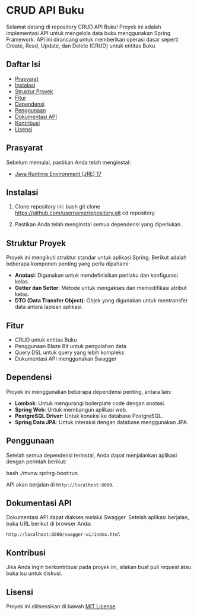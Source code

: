 # CRUD API Buku  
  
Selamat datang di repository CRUD API Buku! Proyek ini adalah implementasi API untuk mengelola data buku menggunakan Spring Framework. API ini dirancang untuk memberikan operasi dasar seperti Create, Read, Update, dan Delete (CRUD) untuk entitas Buku.  
  
## Daftar Isi  
  
- [Prasyarat](#prasyarat)  
- [Instalasi](#instalasi)  
- [Struktur Proyek](#struktur-proyek)  
- [Fitur](#fitur)  
- [Dependensi](#dependensi)  
- [Penggunaan](#penggunaan)  
- [Dokumentasi API](#dokumentasi-api)  
- [Kontribusi](#kontribusi)  
- [Lisensi](#lisensi)  
  
## Prasyarat  
  
Sebelum memulai, pastikan Anda telah menginstal:  
  
- [Java Runtime Environment (JRE) 17](https://www.oracle.com/java/technologies/javase-jre17-downloads.html)  
  
## Instalasi  
  
1. Clone repository ini:
bash
git clone 
https://github.com/username/repository.git
cd repository
  
2. Pastikan Anda telah menginstal semua dependensi yang diperlukan.  
  
## Struktur Proyek  
  
Proyek ini mengikuti struktur standar untuk aplikasi Spring. Berikut adalah beberapa komponen penting yang perlu dipahami:  
  
- **Anotasi**: Digunakan untuk mendefinisikan perilaku dan konfigurasi kelas.  
- **Getter dan Setter**: Metode untuk mengakses dan memodifikasi atribut kelas.  
- **DTO (Data Transfer Object)**: Objek yang digunakan untuk mentransfer data antara lapisan aplikasi.  
  
## Fitur  
  
- CRUD untuk entitas Buku  
- Penggunaan Blaze Bit untuk pengolahan data  
- Query DSL untuk query yang lebih kompleks  
- Dokumentasi API menggunakan Swagger  
  
## Dependensi  
  
Proyek ini menggunakan beberapa dependensi penting, antara lain:  
  
- **Lombok**: Untuk mengurangi boilerplate code dengan anotasi.  
- **Spring Web**: Untuk membangun aplikasi web.  
- **PostgreSQL Driver**: Untuk koneksi ke database PostgreSQL.  
- **Spring Data JPA**: Untuk interaksi dengan database menggunakan JPA.  
  
## Penggunaan  
  
Setelah semua dependensi terinstal, Anda dapat menjalankan aplikasi dengan perintah berikut:  
  
bash
./mvnw spring-boot:run

  
API akan berjalan di `http://localhost:8080`.  
  
## Dokumentasi API  
  
Dokumentasi API dapat diakses melalui Swagger. Setelah aplikasi berjalan, buka URL berikut di browser Anda:  
  
`http://localhost:8080/swagger-ui/index.html`

  
## Kontribusi  
  
Jika Anda ingin berkontribusi pada proyek ini, silakan buat pull request atau buka isu untuk diskusi.  
  
## Lisensi  
  
Proyek ini dilisensikan di bawah [MIT License](LICENSE).  
